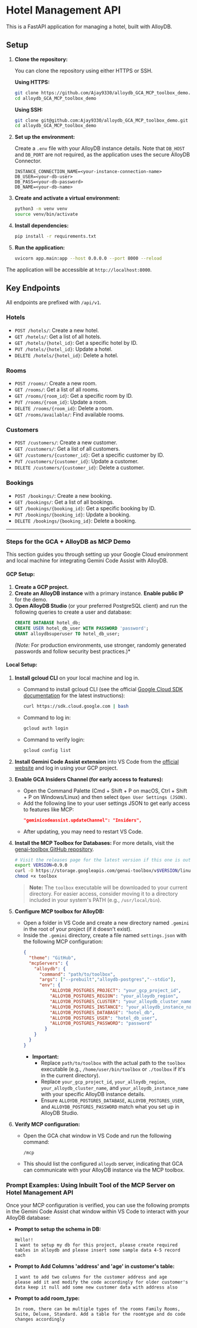 # Hotel Management API

This is a FastAPI application for managing a hotel, built with AlloyDB.

## Setup

1.  **Clone the repository:**

    You can clone the repository using either HTTPS or SSH.

    **Using HTTPS:**
    ```bash
    git clone https://github.com/Ajay9330/alloydb_GCA_MCP_toolbox_demo.git
    cd alloydb_GCA_MCP_toolbox_demo
    ```

    **Using SSH:**
    ```bash
    git clone git@github.com:Ajay9330/alloydb_GCA_MCP_toolbox_demo.git
    cd alloydb_GCA_MCP_toolbox_demo
    ```

2.  **Set up the environment:**

    Create a `.env` file with your AlloyDB instance details. Note that `DB_HOST` and `DB_PORT` are not required, as the application uses the secure AlloyDB Connector.

    ```
    INSTANCE_CONNECTION_NAME=<your-instance-connection-name>
    DB_USER=<your-db-user>
    DB_PASS=<your-db-password>
    DB_NAME=<your-db-name>
    ```

3.  **Create and activate a virtual environment:**

    ```bash
    python3 -m venv venv
    source venv/bin/activate
    ```

4.  **Install dependencies:**

    ```bash
    pip install -r requirements.txt
    ```

5.  **Run the application:**

    ```bash
    uvicorn app.main:app --host 0.0.0.0 --port 8000 --reload
    ```

The application will be accessible at `http://localhost:8000`.

## Key Endpoints

All endpoints are prefixed with `/api/v1`.

### Hotels

*   `POST /hotels/`: Create a new hotel.
*   `GET /hotels/`: Get a list of all hotels.
*   `GET /hotels/{hotel_id}`: Get a specific hotel by ID.
*   `PUT /hotels/{hotel_id}`: Update a hotel.
*   `DELETE /hotels/{hotel_id}`: Delete a hotel.

### Rooms

*   `POST /rooms/`: Create a new room.
*   `GET /rooms/`: Get a list of all rooms.
*   `GET /rooms/{room_id}`: Get a specific room by ID.
*   `PUT /rooms/{room_id}`: Update a room.
*   `DELETE /rooms/{room_id}`: Delete a room.
*   `GET /rooms/available/`: Find available rooms.

### Customers

*   `POST /customers/`: Create a new customer.
*   `GET /customers/`: Get a list of all customers.
*   `GET /customers/{customer_id}`: Get a specific customer by ID.
*   `PUT /customers/{customer_id}`: Update a customer.
*   `DELETE /customers/{customer_id}`: Delete a customer.

### Bookings

*   `POST /bookings/`: Create a new booking.
*   `GET /bookings/`: Get a list of all bookings.
*   `GET /bookings/{booking_id}`: Get a specific booking by ID.
*   `PUT /bookings/{booking_id}`: Update a booking.
*   `DELETE /bookings/{booking_id}`: Delete a booking.

---

### Steps for the GCA + AlloyDB as MCP Demo

This section guides you through setting up your Google Cloud environment and local machine for integrating Gemini Code Assist with AlloyDB.

#### GCP Setup:

1.  **Create a GCP project.**
2.  **Create an AlloyDB instance** with a primary instance. **Enable public IP** for the demo.
3.  **Open AlloyDB Studio** (or your preferred PostgreSQL client) and run the following queries to create a user and database:
    ```sql
    CREATE DATABASE hotel_db;
    CREATE USER hotel_db_user WITH PASSWORD 'password';
    GRANT alloydbsuperuser TO hotel_db_user;
    ```
    *(*Note:** For production environments, use stronger, randomly generated passwords and follow security best practices.)*

#### Local Setup:

1.  **Install gcloud CLI** on your local machine and log in.
    * Command to install gcloud CLI (see the official [Google Cloud SDK documentation](https://cloud.google.com/sdk/docs/install) for the latest instructions):
        ```bash
        curl https://sdk.cloud.google.com | bash
        ```
    * Command to log in:
        ```bash
        gcloud auth login
        ```
    * Command to verify login:
        ```bash
        gcloud config list
        ```

2.  **Install Gemini Code Assist extension** into VS Code from the [official website](https://codeassist.google/) and log in using your GCP project.

3.  **Enable GCA Insiders Channel (for early access to features):**
    * Open the Command Palette (Cmd + Shift + P on macOS, Ctrl + Shift + P on Windows/Linux) and then select `Open User Settings (JSON)`.
    * Add the following line to your user settings JSON to get early access to features like MCP:
        ```json
        "geminicodeassist.updateChannel": "Insiders",
        ```
    * After updating, you may need to restart VS Code.

4.  **Install the MCP Toolbox for Databases:**
    For more details, visit the [genai-toolbox GitHub repository](https://github.com/googleapis/genai-toolbox).
    ```bash
    # Visit the releases page for the latest version if this one is outdated.
    export VERSION=0.9.0
    curl -O https://storage.googleapis.com/genai-toolbox/v$VERSION/linux/amd64/toolbox
    chmod +x toolbox
    ```
    > **Note:** The `toolbox` executable will be downloaded to your current directory. For easier access, consider moving it to a directory included in your system's PATH (e.g., `/usr/local/bin`).

5.  **Configure MCP toolbox for AlloyDB:**
    * Open a folder in VS Code and create a new directory named `.gemini` in the root of your project (if it doesn't exist).
    * Inside the `.gemini` directory, create a file named `settings.json` with the following MCP configuration:
        ```json
        {
          "theme": "GitHub",
          "mcpServers": {
            "alloydb": {
              "command": "path/to/toolbox",
              "args": ["--prebuilt","alloydb-postgres","--stdio"],
              "env": {
                  "ALLOYDB_POSTGRES_PROJECT": "your_gcp_project_id",
                  "ALLOYDB_POSTGRES_REGION": "your_alloydb_region",
                  "ALLOYDB_POSTGRES_CLUSTER": "your_alloydb_cluster_name",
                  "ALLOYDB_POSTGRES_INSTANCE": "your_alloydb_instance_name",
                  "ALLOYDB_POSTGRES_DATABASE": "hotel_db",
                  "ALLOYDB_POSTGRES_USER": "hotel_db_user",
                  "ALLOYDB_POSTGRES_PASSWORD": "password"
                }
            }
          }
        }
        ```
        * **Important:**
            * Replace `path/to/toolbox` with the actual path to the `toolbox` executable (e.g., `/home/user/bin/toolbox` or `./toolbox` if it's in the current directory).
            * Replace `your_gcp_project_id`, `your_alloydb_region`, `your_alloydb_cluster_name`, and `your_alloydb_instance_name` with your specific AlloyDB instance details.
            * Ensure `ALLOYDB_POSTGRES_DATABASE`, `ALLOYDB_POSTGRES_USER`, and `ALLOYDB_POSTGRES_PASSWORD` match what you set up in AlloyDB Studio.

6.  **Verify MCP configuration:**
    * Open the GCA chat window in VS Code and run the following command:
        ```
        /mcp
        ```
    * This should list the configured `alloydb` server, indicating that GCA can communicate with your AlloyDB instance via the MCP toolbox.

### Prompt Examples: Using Inbuilt Tool of the MCP Server on Hotel Management API

Once your MCP configuration is verified, you can use the following prompts in the Gemini Code Assist chat window within VS Code to interact with your AlloyDB database:

* **Prompt to setup the schema in DB:**
    ```
    Hello!!
    I want to setup my db for this project, please create required tables in alloydb and please insert some sample data 4-5 record each
    ```

* **Prompt to Add Columns 'address' and 'age' in customer's table:**
    ```
    I want to add two columns for the customer address and age
    please add it and modify the code accordingly for older customer's data keep it null add some new customer data with address also
    ```

* **Prompt to add room_type:**
    ```
    In room, there can be multiple types of the rooms Family Rooms, Suite, Deluxe, Standard. Add a table for the roomtype and do code changes accordingly
    ```
